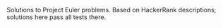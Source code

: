 Solutions to Project Euler problems. Based on HackerRank descriptions; solutions here pass all tests there.

